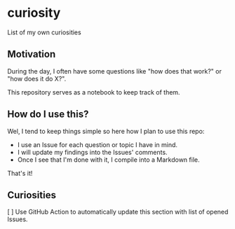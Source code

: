 # curiosity

List of my own curiosities

## Motivation

During the day, I often have some questions like "how does that work?" or "how does it do X?".

This repository serves as a notebook to keep track of them.

## How do I use this?

Wel, I tend to keep things simple so here how I plan to use this repo:

- I use an Issue for each question or topic I have in mind.
- I will update my findings into the Issues' comments.
- Once I see that I'm done with it, I compile into a Markdown file.

That's it!

## Curiosities

[ ] Use GitHub Action to automatically update this section with list of opened Issues.




